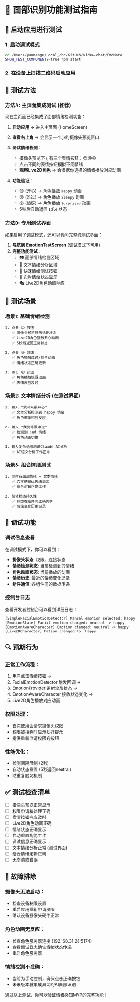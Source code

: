 # 🧪 面部识别功能测试指南

## 🚀 启动应用进行测试

### 1. **启动调试模式**
```bash
cd /Users/yaonangu/Local_doc/GitHub/video-chat/EmoMate
SHOW_TEST_COMPONENTS=true npm start
```

### 2. **在设备上扫描二维码启动应用**

## 📱 测试方法

### **方法A: 主页面集成测试 (推荐)**

现在主页面已经集成了面部情绪检测功能：

1. **启动应用** → 进入主页面 (HomeScreen)
2. **查看右上角** → 会显示一个小的摄像头预览窗口
3. **测试情绪检测**：
   - 摄像头预览下方有三个表情按钮：😊😢😲
   - 点击不同的表情按钮模拟不同情绪
   - **观察Live2D角色** → 会根据你选择的情绪播放对应动画

4. **功能验证**：
   - 😊 (开心) → 角色播放 `Happy` 动画
   - 😢 (难过) → 角色播放 `Sleepy` 动画  
   - 😲 (惊讶) → 角色播放 `Surprised` 动画
   - 5秒后自动返回 `Idle` 状态

### **方法B: 专用测试界面**

如果启用了调试模式，还可以访问完整的测试界面：

1. **导航到 EmotionTestScreen** (调试模式下可用)
2. **完整功能测试**：
   - 📷 面部情绪检测区域
   - 💬 文本情绪分析区域  
   - 🧪 快速情绪测试按钮
   - 🧠 实时情绪状态显示
   - 🎭 Live2D角色动画响应

## 🎯 测试场景

### **场景1: 基础情绪检测**
```
1. 点击 😊 按钮
   ✅ 摄像头预览显示活跃状态
   ✅ Live2D角色播放开心动画
   ✅ 5秒后返回正常状态

2. 点击 😢 按钮  
   ✅ 角色播放难过/疲倦动画
   ✅ 情绪状态正确更新

3. 点击 😲 按钮
   ✅ 角色播放惊讶动画
   ✅ 表情反应及时
```

### **场景2: 文本情绪分析 (在测试界面)**
```
1. 输入 "我今天很开心"
   ✅ 文本分析检测到 happy 情绪
   ✅ 角色做出相应反应

2. 输入 "我觉得很难过"  
   ✅ 检测到 sad 情绪
   ✅ 角色动画切换

3. 输入复杂语句测试Claude AI分析
   ✅ AI语义分析工作正常
```

### **场景3: 组合情绪测试**
```
1. 同时有面部情绪 + 文本情绪
   ✅ 文本情绪优先级更高
   ✅ 组合逻辑正确工作

2. 情绪状态持久性
   ✅ 状态在组件间正确共享  
   ✅ 情绪变化历史记录
```

## 🐛 调试功能

### **调试信息查看**
在调试模式下，你可以看到：

- **摄像头状态**: 权限、连接状态
- **情绪检测状态**: 当前检测到的情绪
- **角色动画状态**: 当前播放的动画
- **情绪历史**: 最近的情绪变化记录
- **组件通信**: 各组件间的数据传递

### **控制台日志**
查看开发者控制台可以看到详细日志：
```
[SimpleFacialEmotionDetector] Manual emotion selected: happy
[EmotionState] Facial emotion changed: neutral -> happy  
[EmotionAwareCharacter] Emotion changed: neutral -> happy
[Live2DCharacter] Motion changed to: Happy
```

## 🔍 预期行为

### **正常工作流程**：
1. 用户点击情绪按钮 → 
2. FacialEmotionDetector 触发回调 →
3. EmotionProvider 更新全局状态 →
4. EmotionAwareCharacter 接收状态变化 →
5. Live2D角色播放对应动画

### **权限处理**：
- 首次使用会请求摄像头权限
- 权限被拒绝时显示友好提示
- 提供重新申请权限的按钮

### **性能优化**：
- 检测间隔限制 (2秒)
- 自动状态重置 (5秒返回neutral)
- 防重复触发机制

## ✅ 测试检查清单

- [ ] 摄像头预览正常显示
- [ ] 权限申请和处理正确
- [ ] 表情按钮响应及时
- [ ] Live2D角色动画正确
- [ ] 情绪状态正确显示
- [ ] 自动重置功能工作
- [ ] 调试信息正确显示
- [ ] 文本情绪分析正常 (测试界面)
- [ ] 组合情绪逻辑正确
- [ ] 无崩溃或错误

## 🚨 故障排除

### **摄像头无法启动**：
- 检查设备权限设置
- 重启应用重新申请权限
- 确认设备摄像头硬件正常

### **角色动画无反应**：  
- 检查角色服务器连接 (192.168.31.28:5174)
- 查看调试日志确认情绪状态传递
- 重启角色服务器

### **情绪检测不准确**：
- 当前为手动控制，确保点击正确按钮
- 未来版本将集成真实的AI面部识别

通过以上测试，你可以验证情绪感知MVP的完整功能！